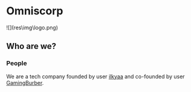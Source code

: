 # Omniscorp

![](res\img\logo.png\)

## Who are we?

### People

We are a tech company founded by user [ilkyaa](https://github.com/ilkyaa) and co-founded by user [GamingBurber](https://github.com/GamingBurber).
